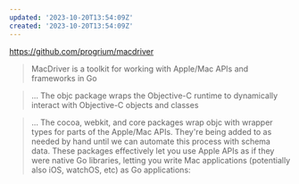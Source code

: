 ```yaml
---
updated: '2023-10-20T13:54:09Z'
created: '2023-10-20T13:54:09Z'
---
```

https://github.com/progrium/macdriver

> MacDriver is a toolkit for working with Apple/Mac APIs and frameworks in Go

> ... The objc package wraps the Objective-C runtime to dynamically interact with Objective-C objects and classes

> ... The cocoa, webkit, and core packages wrap objc with wrapper types for parts of the Apple/Mac APIs. They're being added to as needed by hand until we can automate this process with schema data. These packages effectively let you use Apple APIs as if they were native Go libraries, letting you write Mac applications (potentially also iOS, watchOS, etc) as Go applications: